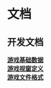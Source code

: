 # 文档

## 开发文档
[**游戏基础数据**](./developDocument/gameBaseData.md)   
[**游戏视窗定义**](./developDocument/gameWindow.md)   
[**游戏文件格式**](./developDocument/gameFileFormat.md)   